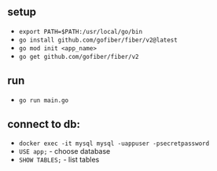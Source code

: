 ## setup
- `export PATH=$PATH:/usr/local/go/bin`
- `go install github.com/gofiber/fiber/v2@latest`
- `go mod init <app_name>`
- `go get github.com/gofiber/fiber/v2`

## run
- `go run main.go`

## connect to db:
- `docker exec -it mysql mysql -uappuser -psecretpassword`
- `USE app;` - choose database
- `SHOW TABLES;` - list tables
